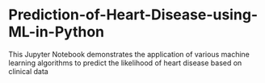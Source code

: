 # Prediction-of-Heart-Disease-using-ML-in-Python
This Jupyter Notebook demonstrates the application of various machine learning algorithms to predict the likelihood of heart disease based on clinical data
